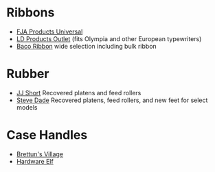 <!-- TITLE: Supplies -->
<!-- SUBTITLE: Where to get typewriter supplies -->

# Ribbons
* [FJA Products Universal](http://amzn.com/B009JGXAHG)
* [LD Products Outlet](http://ebay.to/2zWOPzW) (fits Olympia and other European typewriters)
* [Baco Ribbon](mailto:bacoribbon@sbcglobal.net) wide selection including bulk ribbon
# Rubber
* [JJ Short](http://www.jjshort.com/typewriter-platen-repair.php) Recovered platens and feed rollers
* [Steve Dade](mailto:nailgnr@sbcglobal.net) Recovered platens, feed rollers, and new feet for select models
# Case Handles
* [Brettun's Village](https://www.brettunsvillage.com/trunks/howto/parts/handles/)
* [Hardware Elf](https://hardwareelf.com/catalog/luggage-repair/luggage-handles.aspx)